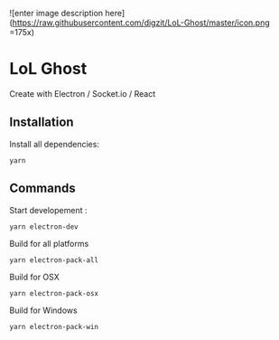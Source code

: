 ![enter image description here](https://raw.githubusercontent.com/digzit/LoL-Ghost/master/icon.png =175x)
# LoL Ghost

Create with Electron / Socket.io / React

## Installation
Install all dependencies:

    yarn

## Commands
Start developement :

    yarn electron-dev
Build for all platforms

    yarn electron-pack-all
Build for OSX

    yarn electron-pack-osx
Build for Windows

    yarn electron-pack-win



